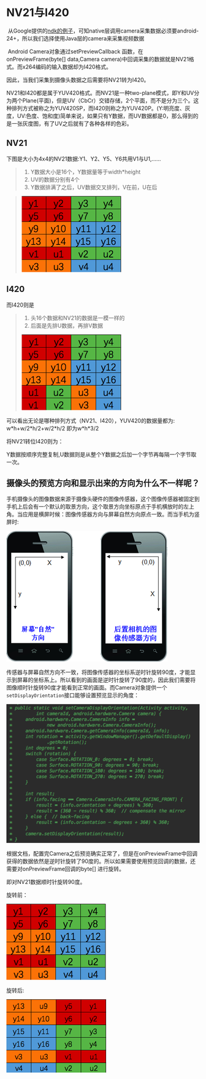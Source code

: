 # NV21与I420

​	从Google提供的[ndk的例子](https://github.com/android/ndk-samples/tree/main)，可知native层调用camera采集数据必须要android-24+，所以我们选择使用Java层的camera来采集视频数据

​	Android Camera对象通过setPreviewCallback 函数，在onPreviewFrame(byte[] data,Camera camera)中回调采集的数据就是NV21格式。而x264编码的输入数据却为I420格式。

因此，当我们采集到摄像头数据之后需要将NV21转为I420。

NV21和I420都是属于YUV420格式。而NV21是一种two-plane模式，即Y和UV分为两个Plane(平面)，但是UV（CbCr）交错存储，2个平面，而不是分为三个。这种排列方式被称之为YUV420SP，而I420则称之为YUV420P。(Y:明亮度、灰度，UV:色度、饱和度)简单来说，如果只有Y数据，而UV数据都是0，那么得到的是一张灰度图，有了UV之后就有了各种各样的色彩。

## NV21

下图是大小为4x4的NV21数据:Y1、Y2、Y5、Y6共用V1与U1,......

> 1. Y数据大小是16个，Y数据量等于width*height
> 2. UV的数据分别有4个
> 3. Y数据排满了之后，UV数据交叉排列，V在前，U在后

> ![nv21](imgs/nv21.png)
>

## I420

而I420则是

> 1. 头16个数据和NV21的数据是一模一样的
> 2. 后面是先排U数据，再排V数据
>
> ![I420](imgs/I420.png)
>



可以看出无论是哪种排列方式（NV21、I420），YUV420的数据量都为: w\*h+w/2\*h/2+w/2\*h/2 即为w\*h\*3/2

将NV21转位I420则为： 

​	Y数据按顺序完整复制,U数据则是从整个Y数据之后加一个字节再每隔一个字节取一次。



## 摄像头的预览方向和显示出来的方向为什么不一样呢？

手机摄像头的图像数据来源于摄像头硬件的图像传感器，这个图像传感器被固定到手机上后会有一个默认的取景方向，这个取景方向坐标原点于手机横放时的左上角。当应用是横屏时候：图像传感器方向与屏幕自然方向原点一致。而当手机为竖屏时:

![方向](imgs/方向.png)



传感器与屏幕自然方向不一致，将图像传感器的坐标系逆时针旋转90度，才能显示到屏幕的坐标系上。所以看到的画面是逆时针旋转了90度的，因此我们需要将图像顺时针旋转90度才能看到正常的画面。而Camera对象提供一个`setDisplayOrientation`接口能够设置预览显示的角度：

![方向](imgs/设置方向.png)

根据文档，配置完Camera之后预览确实正常了，但是在onPreviewFrame中回调获得的数据依然是逆时针旋转了90度的。所以如果需要使用预览回调的数据，还需要对onPreviewFrame回调的byte[] 进行旋转。

即对NV21数据顺时针旋转90度。

旋转前：

![nv21](imgs/nv21.png)

旋转后:

![nv21旋转](imgs/nv21旋转.png)

